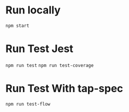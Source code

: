 # Run locally

`npm start`

# Run Test Jest

`npm run test`
`npm run test-coverage`

# Run Test With tap-spec

`npm run test-flow`
